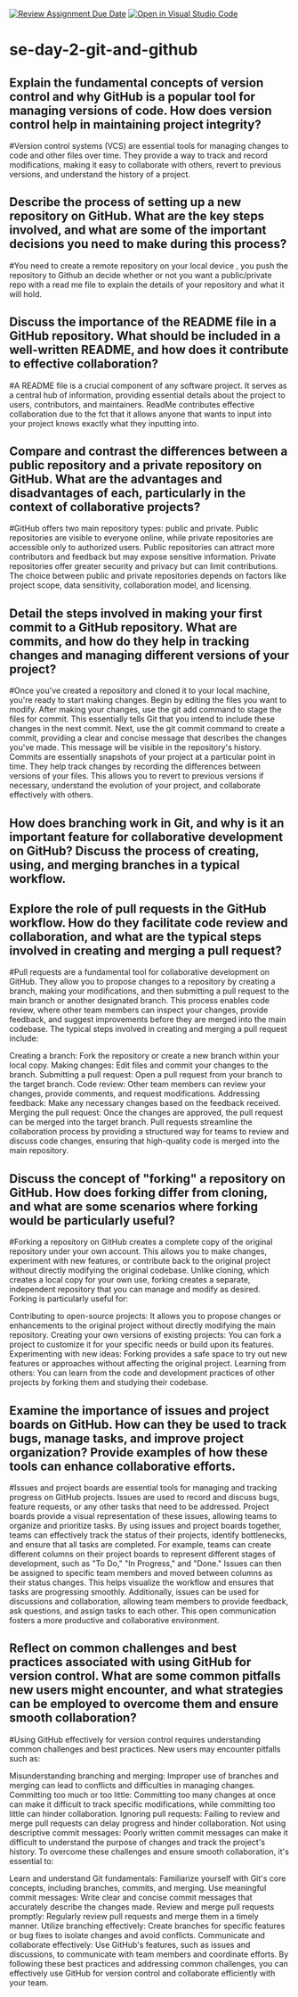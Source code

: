 [![Review Assignment Due Date](https://classroom.github.com/assets/deadline-readme-button-22041afd0340ce965d47ae6ef1cefeee28c7c493a6346c4f15d667ab976d596c.svg)](https://classroom.github.com/a/8wgCKhpZ)
[![Open in Visual Studio Code](https://classroom.github.com/assets/open-in-vscode-2e0aaae1b6195c2367325f4f02e2d04e9abb55f0b24a779b69b11b9e10269abc.svg)](https://classroom.github.com/online_ide?assignment_repo_id=15599167&assignment_repo_type=AssignmentRepo)
# se-day-2-git-and-github
## Explain the fundamental concepts of version control and why GitHub is a popular tool for managing versions of code. How does version control help in maintaining project integrity?
#Version control systems (VCS) are essential tools for managing changes to code and other files over time. They provide a way to track and record modifications, making it easy to collaborate with others, revert to previous versions, and understand the history of a project.

## Describe the process of setting up a new repository on GitHub. What are the key steps involved, and what are some of the important decisions you need to make during this process?
#You need to create a remote repository on your local device , you push the repository to Github an decide whether or not you want a public/private repo with a read me file to explain the details of your repository and what it will hold.

## Discuss the importance of the README file in a GitHub repository. What should be included in a well-written README, and how does it contribute to effective collaboration?
#A README file is a crucial component of any software project. It serves as a central hub of information, providing essential details about the project to users, contributors, and maintainers. ReadMe contributes effective collaboration due to the fct that it allows anyone that wants to input into your project knows exactly what they inputting into.

## Compare and contrast the differences between a public repository and a private repository on GitHub. What are the advantages and disadvantages of each, particularly in the context of collaborative projects?
#GitHub offers two main repository types: public and private. Public repositories are visible to everyone online, while private repositories are accessible only to authorized users. Public repositories can attract more contributors and feedback but may expose sensitive information. Private repositories offer greater security and privacy but can limit contributions. The choice between public and private repositories depends on factors like project scope, data sensitivity, collaboration model, and licensing.


## Detail the steps involved in making your first commit to a GitHub repository. What are commits, and how do they help in tracking changes and managing different versions of your project?
#Once you've created a repository and cloned it to your local machine, you're ready to start making changes. Begin by editing the files you want to modify. After making your changes, use the git add command to stage the files for commit. This essentially tells Git that you intend to include these changes in the next commit. Next, use the git commit command to create a commit, providing a clear and concise message that describes the changes you've made. This message will be visible in the repository's history. Commits are essentially snapshots of your project at a particular point in time. They help track changes by recording the differences between versions of your files. This allows you to revert to previous versions if necessary, understand the evolution of your project, and collaborate effectively with others.
## How does branching work in Git, and why is it an important feature for collaborative development on GitHub? Discuss the process of creating, using, and merging branches in a typical workflow.

## Explore the role of pull requests in the GitHub workflow. How do they facilitate code review and collaboration, and what are the typical steps involved in creating and merging a pull request?
#Pull requests are a fundamental tool for collaborative development on GitHub. They allow you to propose changes to a repository by creating a branch, making your modifications, and then submitting a pull request to the main branch or another designated branch. This process enables code review, where other team members can inspect your changes, provide feedback, and suggest improvements before they are merged into the main codebase. The typical steps involved in creating and merging a pull request include:

Creating a branch: Fork the repository or create a new branch within your local copy.
Making changes: Edit files and commit your changes to the branch.
Submitting a pull request: Open a pull request from your branch to the target branch.
Code review: Other team members can review your changes, provide comments, and request modifications.
Addressing feedback: Make any necessary changes based on the feedback received.
Merging the pull request: Once the changes are approved, the pull request can be merged into the target branch.
Pull requests streamline the collaboration process by providing a structured way for teams to review and discuss code changes, ensuring that high-quality code is merged into the main repository.


## Discuss the concept of "forking" a repository on GitHub. How does forking differ from cloning, and what are some scenarios where forking would be particularly useful?
#Forking a repository on GitHub creates a complete copy of the original repository under your own account. This allows you to make changes, experiment with new features, or contribute back to the original project without directly modifying the original codebase. Unlike cloning, which creates a local copy for your own use, forking creates a separate, independent repository that you can manage and modify as desired. Forking is particularly useful for:

Contributing to open-source projects: It allows you to propose changes or enhancements to the original project without directly modifying the main repository.
Creating your own versions of existing projects: You can fork a project to customize it for your specific needs or build upon its features.
Experimenting with new ideas: Forking provides a safe space to try out new features or approaches without affecting the original project.
Learning from others: You can learn from the code and development practices of other projects by forking them and studying their codebase.


## Examine the importance of issues and project boards on GitHub. How can they be used to track bugs, manage tasks, and improve project organization? Provide examples of how these tools can enhance collaborative efforts.
#Issues and project boards are essential tools for managing and tracking progress on GitHub projects. Issues are used to record and discuss bugs, feature requests, or any other tasks that need to be addressed. Project boards provide a visual representation of these issues, allowing teams to organize and prioritize tasks. By using issues and project boards together, teams can effectively track the status of their projects, identify bottlenecks, and ensure that all tasks are completed. For example, teams can create different columns on their project boards to represent different stages of development, such as "To Do," "In Progress," and "Done." Issues can then be assigned to specific team members and moved between columns as their status changes. This helps visualize the workflow and ensures that tasks are progressing smoothly. Additionally, issues can be used for discussions and collaboration, allowing team members to provide feedback, ask questions, and assign tasks to each other. This open communication fosters a more productive and collaborative environment.

## Reflect on common challenges and best practices associated with using GitHub for version control. What are some common pitfalls new users might encounter, and what strategies can be employed to overcome them and ensure smooth collaboration?
#Using GitHub effectively for version control requires understanding common challenges and best practices. New users may encounter pitfalls such as:

Misunderstanding branching and merging: Improper use of branches and merging can lead to conflicts and difficulties in managing changes.
Committing too much or too little: Committing too many changes at once can make it difficult to track specific modifications, while committing too little can hinder collaboration.
Ignoring pull requests: Failing to review and merge pull requests can delay progress and hinder collaboration.
Not using descriptive commit messages: Poorly written commit messages can make it difficult to understand the purpose of changes and track the project's history.
To overcome these challenges and ensure smooth collaboration, it's essential to:

Learn and understand Git fundamentals: Familiarize yourself with Git's core concepts, including branches, commits, and merging.
Use meaningful commit messages: Write clear and concise commit messages that accurately describe the changes made.
Review and merge pull requests promptly: Regularly review pull requests and merge them in a timely manner.
Utilize branching effectively: Create branches for specific features or bug fixes to isolate changes and avoid conflicts.
Communicate and collaborate effectively: Use GitHub's features, such as issues and discussions, to communicate with team members and coordinate efforts.
By following these best practices and addressing common challenges, you can effectively use GitHub for version control and collaborate efficiently with your team.
